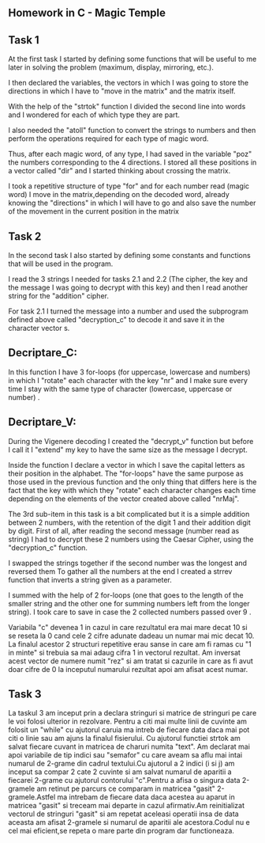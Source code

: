 ## Homework in C - Magic Temple

Task 1
------
At the first task I started by defining some functions that will be useful to me later in solving the problem (maximum, display, mirroring, etc.).

I then declared the variables, the vectors in which I was going to store the directions in which I have to "move in the matrix" and the matrix itself.

With the help of the "strtok" function I divided the second line into words and I wondered for each of which type they are part.

I also needed the "atoll" function to convert the strings to numbers and then perform the operations required for each type of magic word.

Thus, after each magic word, of any type, I had saved in the variable "poz" the numbers corresponding to the 4 directions.
I stored all these positions in a vector called "dir" and I started thinking about crossing the matrix.

I took a repetitive structure of type "for" and for each number read (magic word) 
I move in the matrix,depending on the decoded word, already knowing the "directions" in which I will have to go and also save the number of the movement in the current
position in the matrix

Task 2
----------
In the second task I also started by defining some constants and functions that will be used in the program.

I read the 3 strings I needed for tasks 2.1 and 2.2 (The cipher, the key and the message I was going to decrypt with this key) and then I read another string for the "addition" cipher.

For task 2.1 I turned the message into a number and used the subprogram defined above called "decryption_c" to decode it and save it in the character vector s.

Decriptare_C:
-------------
In this function I have 3 for-loops (for uppercase, lowercase and numbers) in which I "rotate" each character with the key "nr" and I make sure every time I stay with the same type of character (lowercase, uppercase or number) .

Decriptare_V:
------------
During the Vigenere decoding I created the "decrypt_v" function but before I call it I "extend" my key to have the same size as the message I decrypt.

Inside the function I declare a vector in which I save the capital letters as their 
position in the alphabet.
The "for-loops" have the same purpose as those used in the previous function and the 
only thing that differs here is the fact that the key with which they "rotate" each 
character changes each time depending on the elements of the vector created above called "nrMaj".

The 3rd sub-item in this task is a bit complicated but it is a simple addition between 
2 numbers, with the retention of the digit 1 and their addition digit by digit.
First of all, after reading the second message (number read as string) I had to decrypt these 2 numbers using the Caesar Cipher, using the "decryption_c" function.

I swapped the strings together if the second number was the longest and reversed them 
To gather all the numbers at the end I created a strrev function that inverts a string
given as a parameter.

I summed with the help of 2 for-loops (one that goes to the length of the smaller string and the other one for summing numbers left from the longer string).
I took care to save in case the 2 collected numbers passed
over 9 .

Variabila "c" devenea 1 in cazul in care rezultatul era mai mare decat 10 si se reseta la 0 cand cele 2 cifre adunate dadeau
un numar mai mic decat 10.
La finalul acestor 2 structuri repetitive erau sanse in care am fi ramas cu "1 in minte" si trebuia sa mai adaug cifra 1 
in vectorul rezultat.
Am inversat acest vector de numere numit "rez" si am tratat si cazurile in care as fi avut doar cifre de 0 la inceputul numarului rezultat apoi am afisat acest numar.

Task 3
--------
La taskul 3 am inceput prin a declara stringuri si matrice de stringuri pe care le voi folosi ulterior in rezolvare.
Pentru a citi mai multe linii de cuvinte am folosit un "while" cu ajutorul caruia ma intreb de fiecare data daca mai pot citi o linie sau am ajuns la finalul fisierului. Cu ajutorul functiei strtok am salvat fiecare cuvant in matricea de charuri numita "text". Am declarat mai apoi variabile de tip indici sau "semafor" cu care aveam sa aflu mai intai numarul de 2-grame din cadrul textului.Cu ajutorul a 2 indici (i si j) am inceput sa compar 2 cate 2 cuvinte si am salvat numarul de aparitii a fiecarei 2-grame cu ajutorul contorului "c".Pentru a afisa o singura data 2-gramele am retinut pe parcurs ce comparam in matricea "gasit" 2-gramele.Astfel ma intrebam de fiecare data daca acestea au aparut in matricea "gasit" si treceam mai departe in cazul afirmativ.Am reinitializat vectorul de stringuri "gasit" si am repetat aceleasi operatii insa de data aceasta am afisat 2-gramele si numarul de aparitii ale acestora.Codul nu e cel mai eficient,se repeta o mare parte din program dar functioneaza. 
